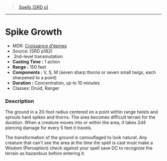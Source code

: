 ﻿---
!SpellItem
Family: SpellVO
Level: 2
Type: transmutation
CastingTime: 1 action
Range: 150 feet
Components: V, S, M (seven sharp thorns or seven small twigs, each sharpened to a point)
Duration: Concentration, up to 10 minutes
Classes: Druid, Ranger
Id: spells_vo.md#spike-growth
ParentLink: spells_vo.md#spells-srd-p
Name: Spike Growth
ParentName: Spells (SRD p)
NameLevel: 1
AltName: "[Croissance d'épines](hd_spells_croissance_depines.md)"
Source: (SRD p182)
Attributes: {}
AttributesDictionary: >+
  {}

---
> [Spells (SRD p)](srd_spells.md)

---

# Spike Growth

- MDR: [Croissance d'épines](hd_spells_croissance_depines.md)
- Source: (SRD p182)
-  2nd-level transmutation
- **Casting Time :** 1 action
- **Range :** 150 feet
- **Components :** V, S, M (seven sharp thorns or seven small twigs, each sharpened to a point)
- **Duration :** Concentration, up to 10 minutes
- Classes: Druid, Ranger

### Description

The ground in a 20-foot radius centered on a point within range twists and sprouts hard spikes and thorns. The area becomes difficult terrain for the duration. When a creature moves into or within the area, it takes 2d4 piercing damage for every 5 feet it travels.

The transformation of the ground is camouflaged to look natural. Any creature that can't see the area at the time the spell is cast must make a Wisdom (Perception) check against your spell save DC to recognize the terrain as hazardous before entering it.

